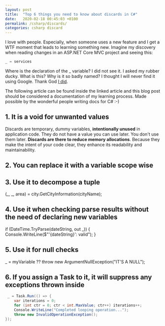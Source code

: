 ```yaml
---
layout: post
title:  "Top 6 things you need to know about discards in C#"
date:   2020-02-18 00:45:03 +0100
permalink: /csharp/discards/
categories: csharp discard
---
```


I love with people. Especially, when someone uses a new feature and I get a WTF moment that leads to learning something new. Imagine my discovery when reading changes in an ASP.NET Core MVC project and seeing this:

```c#
_ = services
```

Where is the declaration of the _ variable? I did not see it. I asked my rubber ducky. What is this? Why is it so badly named? I thought I will never find it using Google. Thank God [I did](https://docs.microsoft.com/en-us/dotnet/csharp/discards).

The following article can be found inside the linked article and this blog post should be considered a documentation of my learning process. Made possible by the wonderful people writing docs for C# :-)

## 1. It is a void for unwanted values

Discards are temporary, dummy variables, **intentionally unused** in application code. They do not have a value you can use later. You don't use them later. **Discards are there to reduce memory allocations**. Because they make the intent of your code clear, they enhance its readability and maintainability.

## 2. You can replace it with a variable scope wise

## 3. Use it to decompose a tuple
(_, _, area) = city.GetCityInformation(cityName);

## 4. Use it when checking parse results without the need of declaring new variables
 if (DateTime.TryParse(dateString, out _)) {
	Console.WriteLine($"'{dateString}': valid"); 
}

## 5. Use it for null checks
_ = myVariable ?? throw new ArgumentNullException("IT'S A NULL");

## 6. If you assign a Task to it, it will suppress any exceptions thrown inside

```c#
 _ = Task.Run(() => { 
	var iterations = 0; 
	for (int ctr = 0; ctr < int.MaxValue; ctr++) iterations++; 
	Console.WriteLine("Completed looping operation..."); 
	throw new InvalidOperationException(); 
}); 
```
